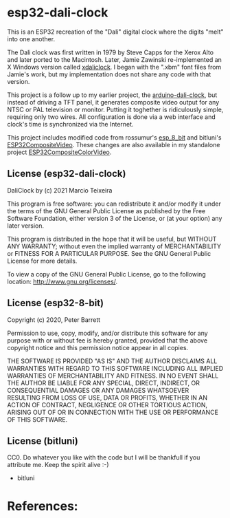 esp32-dali-clock
================

This is an ESP32 recreation of the "Dali" digital clock where the
digits "melt" into one another.

The Dali clock was first written in 1979 by Steve Capps for the
Xerox Alto and later ported to the Macintosh. Later, Jamie
Zawinski re-implemented an X Windows version called [xdaliclock].
I began with the ".xbm" font files from Jamie's work, but my
implementation does not share any code with that version.

This project is a follow up to my earlier project, the
[arduino-dali-clock], but instead of driving a TFT panel, it
generates composite video output for any NTSC or PAL television or
monitor. Putting it toghether is ridiculously simple, requiring
only two wires. All configuration is done via a web interface and
clock's time is synchronized via the Internet.

This project includes modified code from rossumur's [esp_8_bit]
and bitluni's [ESP32CompositeVideo]. These changes are also
available in my standalone project [ESP32CompositeColorVideo].

## License (esp32-dali-clock)

DaliClock by (c) 2021 Marcio Teixeira

This program is free software: you can redistribute it and/or modify
it under the terms of the GNU General Public License as published by
the Free Software Foundation, either version 3 of the License, or
(at your option) any later version.

This program is distributed in the hope that it will be useful,
but WITHOUT ANY WARRANTY; without even the implied warranty of
MERCHANTABILITY or FITNESS FOR A PARTICULAR PURPOSE.  See the
GNU General Public License for more details.

To view a copy of the GNU General Public License, go to the following
location: <http://www.gnu.org/licenses/>.

## License (esp32-8-bit)

Copyright (c) 2020, Peter Barrett

Permission to use, copy, modify, and/or distribute this software for
any purpose with or without fee is hereby granted, provided that the
above copyright notice and this permission notice appear in all copies.

THE SOFTWARE IS PROVIDED "AS IS" AND THE AUTHOR DISCLAIMS ALL
WARRANTIES WITH REGARD TO THIS SOFTWARE INCLUDING ALL IMPLIED
WARRANTIES OF MERCHANTABILITY AND FITNESS. IN NO EVENT SHALL THE AUTHOR
BE LIABLE FOR ANY SPECIAL, DIRECT, INDIRECT, OR CONSEQUENTIAL DAMAGES
OR ANY DAMAGES WHATSOEVER RESULTING FROM LOSS OF USE, DATA OR PROFITS,
WHETHER IN AN ACTION OF CONTRACT, NEGLIGENCE OR OTHER TORTIOUS ACTION,
ARISING OUT OF OR IN CONNECTION WITH THE USE OR PERFORMANCE OF THIS
SOFTWARE.

## License (bitluni)

CC0. Do whatever you like with the code but I will be thankfull 
if you attribute me. Keep the spirit alive :-)

- bitluni

# References:

[xdaliclock]: https://www.jwz.org/xdaliclock
[arduino-dali-clock]: https://github.com/marciot/arduino-dali-clock
[esp_8_bit]: https://github.com/rossumur/esp_8_bit
[ESP32CompositeVideo]: https://github.com/bitluni/ESP32CompositeVideo
[ESP32CompositeColorVideo]: https://github.com/marciot/ESP32CompositeColorVideo
